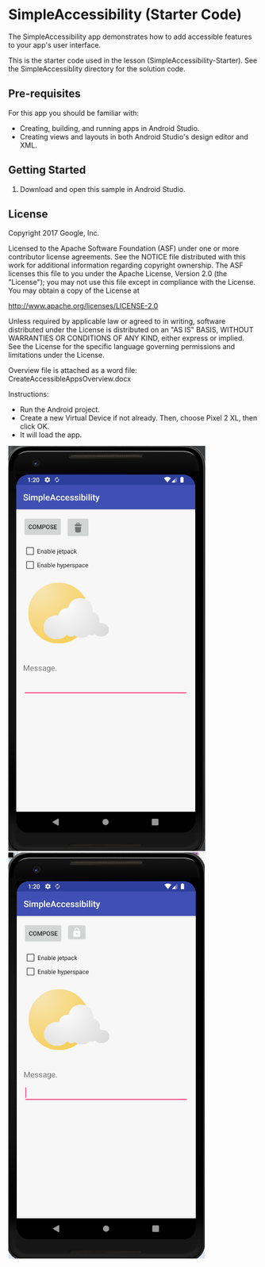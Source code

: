 SimpleAccessibility (Starter Code) 
==================================

The SimpleAccessibility app demonstrates how to add accessible features 
to your app's user interface.

This is the starter code used in the lesson (SimpleAccessibility-Starter). See the 
SimpleAccessiblity directory for the solution code.

Pre-requisites
--------------

For this app you should be familiar with: 
* Creating, building, and running apps in Android Studio.
* Creating views and layouts in both Android Studio's design editor and XML.


Getting Started
---------------

1. Download and open this sample in Android Studio.


License
-------

Copyright 2017 Google, Inc.

Licensed to the Apache Software Foundation (ASF) under one or more contributor
license agreements.  See the NOTICE file distributed with this work for
additional information regarding copyright ownership.  The ASF licenses this
file to you under the Apache License, Version 2.0 (the "License"); you may not
use this file except in compliance with the License.  You may obtain a copy of
the License at

  http://www.apache.org/licenses/LICENSE-2.0

Unless required by applicable law or agreed to in writing, software
distributed under the License is distributed on an "AS IS" BASIS, WITHOUT
WARRANTIES OR CONDITIONS OF ANY KIND, either express or implied.  See the
License for the specific language governing permissions and limitations under
the License.

Overview file is attached as a word file: CreateAccessibleAppsOverview.docx

Instructions:

- Run the Android project.
- Create a new Virtual Device if not already. Then, choose Pixel 2 XL, then click OK.
- It will load the app.

![](screenshots/accessibility.png)
![](screenshots/accessibility2.png)
